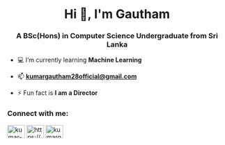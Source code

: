 <h1 align="center">Hi 👋, I'm Gautham</h1>
<h3 align="center">A BSc(Hons) in Computer Science Undergraduate from Sri Lanka</h3>

- 💻 I’m currently learning **Machine Learning**

- 📫 **kumargautham28official@gmail.com**

- ⚡ Fun fact is **I am a Director**

<h3 align="left">Connect with me:</h3>
<p align="left">
<a href="https://linkedin.com/in/kumar-gautham-386369303" target="blank"><img align="center" src="https://raw.githubusercontent.com/rahuldkjain/github-profile-readme-generator/master/src/images/icons/Social/linked-in-alt.svg" alt="kumar-gautham-386369303" height="30" width="40" /></a>
<a href="https://fb.com/https://www.facebook.com/profile.php?id=100089963020625" target="blank"><img align="center" src="https://raw.githubusercontent.com/rahuldkjain/github-profile-readme-generator/master/src/images/icons/Social/facebook.svg" alt="https://www.facebook.com/profile.php?id=100089963020625&mibextid=ZbWKwL" height="30" width="40" /></a>
<a href="https://instagram.com/kumargautham_official" target="blank"><img align="center" src="https://raw.githubusercontent.com/rahuldkjain/github-profile-readme-generator/master/src/images/icons/Social/instagram.svg" alt="kumargautham_official" height="30" width="40" /></a>
</p>

